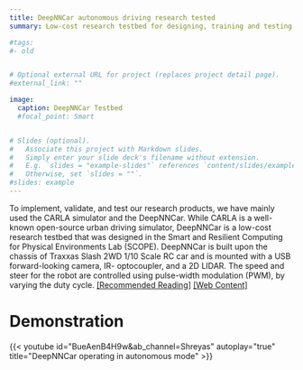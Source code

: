 ```yaml
---
title: DeepNNCar autonomous driving research tested
summary: Low-cost research testbed for designing, training and testing autonomous driving pipelines and assurance components

#tags:
#- old


# Optional external URL for project (replaces project detail page).
#external_link: ""

image:
  caption: DeepNNCar Testbed
  #focal_point: Smart


# Slides (optional).
#   Associate this project with Markdown slides.
#   Simply enter your slide deck's filename without extension.
#   E.g. `slides = "example-slides"` references `content/slides/example-slides.md`.
#   Otherwise, set `slides = ""`.
#slides: example
---
```


To implement, validate, and test our research products, we have mainly used the CARLA simulator and the DeepNNCar. While CARLA is a well-known open-source urban driving simulator, DeepNNCar is a low-cost research testbed that was designed in the Smart and Resilient Computing for Physical Environments Lab (SCOPE). DeepNNCar is built upon the chassis of Traxxas Slash 2WD 1/10 Scale RC car and is mounted with a USB forward-looking camera, IR- optocoupler, and a 2D LIDAR. The speed and steer for the robot are controlled using pulse-width modulation (PWM), by varying the duty cycle. [[Recommended Reading]](https://ieeexplore.ieee.org/abstract/document/8759365) [[Web Content]](https://medium.com/analytics-vidhya/deepnncar-a-testbed-for-autonomous-algorithms-b0db1ec4770c)

# Demonstration

{{< youtube id="BueAenB4H9w&ab_channel=Shreyas" autoplay="true" title="DeepNNCar operating in autonomous mode" >}}
